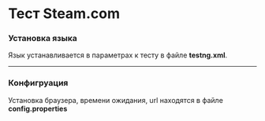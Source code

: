 # Тест Steam.com
### Установка языка
Язык устанавливается в параметрах к тесту в файле **testng.xml**.

---

### Конфигруация
Установка браузера, времени ожидания, url находятся в файле **config.properties**




